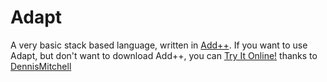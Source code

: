 # Adapt

A very basic stack based language, written in [Add++](https://github.com/cairdcoinheringaahing/AddPlusPlus). If you want to use Adapt, but don't want to download Add++, you can [Try It Online!](https://tio.run/#adapt) thanks to [DennisMitchell](https://github.com/DennisMitchell)
